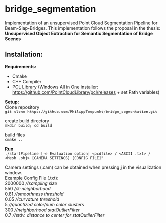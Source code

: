 # bridge_segmentation
Implementation of an unsupervised Point Cloud Segmentation Pipeline for Beam-Slap-Bridges.
This implementation follows the proposal in the thesis: 
**Unsupervised Object Extraction for Semantic Segmentation of Bridge Scenes**

## Installation:
**Requirements:**
* Cmake
* C++ Compiler
* [PCL Library](https://pointclouds.org/)
(Windows All in One installer: https://github.com/PointCloudLibrary/pcl/releases + set Path variables)

**Setup:**  
Clone repository  
`git clone https://github.com/PhilippTeepunkt/bridge_segmentation.git`  

create build directory  
`mkdir build; cd build`  

build files  
`cmake ..`  

**Run**  
`./startPipeline [-e Evaluation option] <pcdfile> / <ASCII .txt> / <Mesh .obj> [CAMERA SETTINGS] [CONFIG FILE]"`  

Camera settings (.cam) can be obtained when pressing **j** in the visualization window.  
Example Config File (.txt):  
2000000 _//sampling size_   
550 _//k-neighborhood_  
0.81 _//smoothness threshold_   
0.05 _//curvature threshold_  
5 _//quantized color/num color clusters_  
300 _//neighborhood statOutlierFilter_    
0.7 _//stdv. distance to center for statOutlierFilter_  


